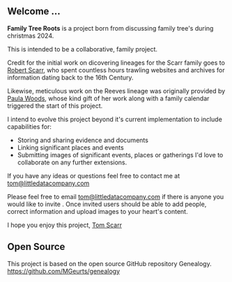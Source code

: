 ## Welcome ...

**Family Tree Roots** is a project born from discussing family tree's during christmas 2024. 

This is intended to be a collaborative, family project. 

Credit for the initial work on dicovering lineages for the Scarr family goes to <a href="/people/12" >Robert Scarr</a>, who spent countless hours trawling websites and archives for information dating back to the 16th Century. 

Likewise, meticulous work on the Reeves lineage was originally provided by <a href="/people/114"> Paula Woods</a>, whose kind gift of her work along with a family calendar triggered the start of this project. 

I intend  to evolve this project beyond it's current implementation to include capabilities for:
* Storing and sharing evidence and documents
* Linking significant places and events
* Submitting images of significant events, places or gatherings
I'd love to collaborate on any further extensions.

If you have any ideas or questions feel free to contact me at <a href= "tom@littledatacompany.com">tom@littledatacompany.com</a>

Please feel free to email <a href= "tom@littledatacompany.com">tom@littledatacompany.com</a> if there is anyone you would like to invite . Once invited users should be able to add people, correct information and upload images to your heart's content.

I hope you enjoy this project,
<a href="/people/2" >Tom Scarr</a>


## Open Source
This project is based on the open source GitHub repository Genealogy.
<a href="https://github.com/MGeurts/genealogy/" target="_blank">https://github.com/MGeurts/genealogy</a>
